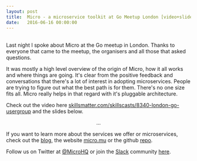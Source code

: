 ```yaml
---
layout: post
title:  Micro - a microservice toolkit at Go Meetup London [video+slides]
date:   2016-06-16 00:00:00
---
```

<br>
Last night I spoke about Micro at the Go meetup in London. Thanks to everyone that came to the meetup, the organisers 
and all those that asked questions. 

It was mostly a high level overview of the origin of Micro, how it all works and where things are going. It's clear 
from the positive feedback and conversations that there's a lot of interest in adopting microservices. People are trying 
to figure out what the best path is for them. There's no one size fits all. Micro really helps in that regard with 
it's pluggable architecture. 

Check out the video here [skillsmatter.com/skillscasts/8340-london-go-usergroup](https://skillsmatter.com/skillscasts/8340-london-go-usergroup#video) 
and the slides below.

<script async class="speakerdeck-embed" data-id="1368dc1982604d1a9c3f58dcf321fb32" data-ratio="1.77777777777778" src="//speakerdeck.com/assets/embed.js"></script>

<center><p>...</p></center>

If you want to learn more about the services we offer or microservices, check out the [blog](/), the  website 
[micro.mu](https://micro-community.github.io/website) or the github [repo](https://github.com/micro/micro).

Follow us on Twitter at [@MicroHQ](https://twitter.com/microhq) or join the [Slack](https://slack.micro.mu) 
community [here](http://slack.micro.mu).

